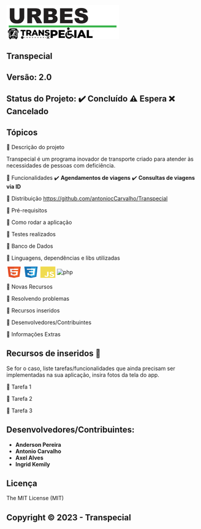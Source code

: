 ![Logo](https://github.com/antoniocCarvalho/Transpecial/blob/main/img/logoUrbes.png)

## Transpecial

## Versão: 2.0
## Status do Projeto: ✔️ Concluído ⚠️ Espera ❌ Cancelado

## Tópicos
🔹 Descrição do projeto 

Transpecial é um programa inovador de transporte criado para atender às necessidades de pessoas com deficiência.

🔹 Funcionalidades
✔️ **Agendamentos de viagens** 
✔️  **Consultas de viagens via ID**


🔹 Distribuição
https://github.com/antoniocCarvalho/Transpecial

🔹 Pré-requisitos

🔹 Como rodar a aplicação

🔹 Testes realizados

🔹 Banco de Dados

🔹 Linguagens, dependências e libs utilizadas

  <img align="center" alt="HTML" height="30" width="40" src="https://raw.githubusercontent.com/devicons/devicon/master/icons/html5/html5-original.svg">
  <img align="center" alt="CSS" height="30" width="40" src="https://raw.githubusercontent.com/devicons/devicon/master/icons/css3/css3-original.svg">
  <img align="center" alt="Js" height="30" width="40" src="https://raw.githubusercontent.com/devicons/devicon/master/icons/javascript/javascript-plain.svg">
  <img align="center" alt="php" height="30" width="40" src="https://cdn.jsdelivr.net/gh/devicons/devicon/icons/php/php-original.svg">

🔹 Novas Recursos

🔹 Resolvendo problemas

🔹 Recursos inseridos 

🔹 Desenvolvedores/Contribuintes

🔹 Informações Extras


## Recursos de inseridos 🧰
Se for o caso, liste tarefas/funcionalidades que ainda precisam ser implementadas na sua aplicação, insira fotos da tela do app.

📝 Tarefa 1

📝 Tarefa 2

📝 Tarefa 3

## Desenvolvedores/Contribuintes:
  * **Anderson Pereira**
  * **Antonio Carvalho**
  * **Axel Alves**
  * **Ingrid Kemily**

## Licença
The MIT License (MIT)

## Copyright ©️ 2023 - Transpecial
